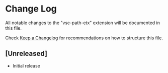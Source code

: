 # Change Log

All notable changes to the "vsc-path-etx" extension will be documented in this file.

Check [Keep a Changelog](http://keepachangelog.com/) for recommendations on how to structure this file.

## [Unreleased]

- Initial release
